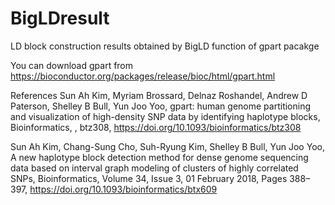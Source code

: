# BigLDresult
LD block construction results obtained by BigLD function of gpart pacakge

You can download gpart from https://bioconductor.org/packages/release/bioc/html/gpart.html

References
Sun Ah Kim, Myriam Brossard, Delnaz Roshandel, Andrew D Paterson, Shelley B Bull, Yun Joo Yoo, gpart: human genome partitioning and visualization of high-density SNP data by identifying haplotype blocks, Bioinformatics, , btz308, https://doi.org/10.1093/bioinformatics/btz308

Sun Ah Kim, Chang-Sung Cho, Suh-Ryung Kim, Shelley B Bull, Yun Joo Yoo, A new haplotype block detection method for dense genome sequencing data based on interval graph modeling of clusters of highly correlated SNPs, Bioinformatics, Volume 34, Issue 3, 01 February 2018, Pages 388–397, https://doi.org/10.1093/bioinformatics/btx609
